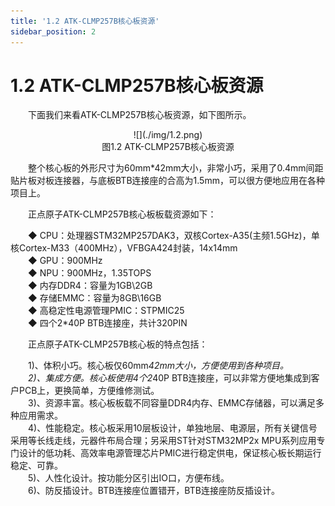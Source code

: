 ```yaml
---
title: '1.2 ATK-CLMP257B核心板资源'
sidebar_position: 2
---
```


# 1.2 ATK-CLMP257B核心板资源

&emsp;&emsp;下面我们来看ATK-CLMP257B核心板资源，如下图所示。

<center>
![](./img/1.2.png)<br />
图1.2 ATK-CLMP257B核心板资源
</center>

&emsp;&emsp;整个核心板的外形尺寸为60mm*42mm大小，非常小巧，采用了0.4mm间距贴片板对板连接器，与底板BTB连接座的合高为1.5mm，可以很方便地应用在各种项目上。

&emsp;&emsp;正点原子ATK-CLMP257B核心板板载资源如下：

&emsp;&emsp;◆	CPU：处理器STM32MP257DAK3，双核Cortex-A35(主频1.5GHz)，单核Cortex-M33（400MHz），VFBGA424封装，14x14mm<br />
&emsp;&emsp;◆	GPU：900MHz<br />
&emsp;&emsp;◆	NPU：900MHz，1.35TOPS<br />
&emsp;&emsp;◆	内存DDR4：容量为1GB\2GB<br />
&emsp;&emsp;◆	存储EMMC：容量为8GB\16GB<br />
&emsp;&emsp;◆	高稳定性电源管理PMIC：STPMIC25<br />
&emsp;&emsp;◆	四个2*40P BTB连接座，共计320PIN


&emsp;&emsp;正点原子ATK-CLMP257B核心板的特点包括：

&emsp;&emsp;1)、体积小巧。核心板仅60mm*42mm大小，方便使用到各种项目。<br />
&emsp;&emsp;2)、集成方便。核心板使用4个2*40P BTB连接座，可以非常方便地集成到客户PCB上，更换简单，方便维修测试。<br />
&emsp;&emsp;3)、资源丰富。核心板板载不同容量DDR4内存、EMMC存储器，可以满足多种应用需求。<br />
&emsp;&emsp;4)、性能稳定。核心板采用10层板设计，单独地层、电源层，所有关键信号采用等长线走线，元器件布局合理；另采用ST针对STM32MP2x MPU系列应用专门设计的低功耗、高效率电源管理芯片PMIC进行稳定供电，保证核心板长期运行稳定、可靠。<br />
&emsp;&emsp;5)、人性化设计。按功能分区引出IO口，方便布线。<br />
&emsp;&emsp;6)、防反插设计。BTB连接座位置错开，BTB连接座防反插设计。


